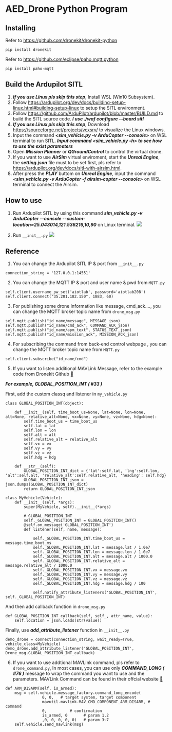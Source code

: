 # AED_Drone Python Program

## Installing
Refer to https://github.com/dronekit/dronekit-python
```
pip install dronekit
```
Refer to https://github.com/eclipse/paho.mqtt.python
```
pip install paho-mqtt
```
## Build the Ardupilot SITL
1. ***If you use Linux pls skip this step***, Install WSL (Win10 Subsystem).
2. Follow https://ardupilot.org/dev/docs/building-setup-linux.html#building-setup-linux to setup the SITL environment.
3. Follow https://github.com/ArduPilot/ardupilot/blob/master/BUILD.md to build the SITL source code. ***I use ./waf configure --board sitl***
4. ***If you use Linux pls skip this step***, Download https://sourceforge.net/projects/vcxsrv/ to visualize the Linux windows.
5. Input the command ***<sim_vehicle.py -v ArduCopter --console>*** on WSL terminal to run SITL. ***Input command <sim_vehicle.py -h> to see how to use the exist parameters***
6. Open ***Mission Planner*** or ***QGroundControl*** to control the virtual drone.
7. If you want to use ***AirSim*** virtual enviroment, start the ***Unreal Engine***, the ***setting.json*** file must to be set first, pls refer to https://ardupilot.org/dev/docs/sitl-with-airsim.html.
8. After press the ***PLAY*** buttom on ***Unreal Engine***, input the command ***<sim_vehicle.py -v ArduCopter -f airsim-copter --console>*** on WSL terminal to connect the Airsim.

## How to use

1. Run Ardupilot SITL by using this command ***sim_vehicle.py -v ArduCopter --console --custom-location=25.043014,121.536216,10,90*** on Linux terminal.
![](https://i.imgur.com/0aSJuM0.jpg)

2. Run ```__init__.py``` 
![](https://i.imgur.com/4tUAzUs.png)

## Reference
1. You can change the Ardupilot SITL IP & port from ```__init__.py```
```python=1
connection_string = '127.0.0.1:14551'
```
2. You can change the MQTT IP & port and user name & pwd from ```MQTT.py```
```python=1
self.client.username_pw_set('aiotlab', password='aiotlab208')
self.client.connect("35.201.182.150", 1883, 60)
```
3. For publishing some drone information like message, cmd_ack...., you can change the MQTT broker topic name from ```drone_msg.py```
```python=1
self.mqtt.publish("id_name/message", MESSAGE_json)
self.mqtt.publish("id_name/cmd_ack", COMMAND_ACK_json)
self.mqtt.publish("id_name/apm_text", STATUS_TEXT_json)
self.mqtt.publish("id_name/mission_ack", MISSION_ACK_json)
```
4. For subscribing the command from back-end control webpage , you can change the MQTT broker topic name from ```MQTT.py```
```python=1
self.client.subscribe("id_name/cmd")
```
5. If you want to listen additional MAVLink Message, refer to the example code from Dronekit Github [:link:][create_attribute] 

***For example, GLOBAL_POSITION_INT ( #33 )*** 

First, add the custom classq and listener in ```my_vehicle.py``` 

[create_attribute]: https://github.com/dronekit/dronekit-python/blob/master/examples/create_attribute/create_attribute.py

```python=1
class GLOBAL_POSITION_INT(object):

    def __init__(self, time_boot_us=None, lat=None, lon=None, alt=None, relative_alt=None, vx=None, vy=None, vz=None, hdg=None):
        self.time_boot_us = time_boot_us
        self.lat = lat
        self.lon = lon
        self.alt = alt
        self.relative_alt = relative_alt
        self.vx = vx
        self.vy = vy
        self.vz = vz        
        self.hdg = hdg
        
    def __str__(self):
        GLOBAL_POSITION_INT_dict = {'lat':self.lat, 'lng':self.lon, 'alt':self.alt, 'relative_alt':self.relative_alt, 'heading': self.hdg}
        GLOBAL_POSITION_INT_json = json.dumps(GLOBAL_POSITION_INT_dict)
        return GLOBAL_POSITION_INT_json

```

```python=1
class MyVehicle(Vehicle):
    def __init__(self, *args):
        super(MyVehicle, self).__init__(*args)

        # GLOBAL_POSITION_INT
        self._GLOBAL_POSITION_INT = GLOBAL_POSITION_INT()
        @self.on_message('GLOBAL_POSITION_INT')
        def listener(self, name, message):

            self._GLOBAL_POSITION_INT.time_boot_us = message.time_boot_ms
            self._GLOBAL_POSITION_INT.lat = message.lat / 1.0e7
            self._GLOBAL_POSITION_INT.lon = message.lon / 1.0e7
            self._GLOBAL_POSITION_INT.alt = message.alt / 1000.0
            self._GLOBAL_POSITION_INT.relative_alt = message.relative_alt / 1000.0
            self._GLOBAL_POSITION_INT.vx = message.vx
            self._GLOBAL_POSITION_INT.vy = message.vy
            self._GLOBAL_POSITION_INT.vz = message.vz
            self._GLOBAL_POSITION_INT.hdg = message.hdg / 100

            self.notify_attribute_listeners('GLOBAL_POSITION_INT', self._GLOBAL_POSITION_INT)

```
And then add callback function in ```drone_msg.py```
```python=1
def GLOBAL_POSITION_INT_callback(self, self_, attr_name, value):
    self.location = json.loads(str(value))
```
Finally, use ***add_attribute_listener*** function in ```__init__.py```
```python=1
demo_drone = connect(connection_string, wait_ready=True, vehicle_class=MyVehicle)
demo_drone.add_attribute_listener('GLOBAL_POSITION_INT', Drone_msg.GLOBAL_POSITION_INT_callback)
```
6. If you want to use addtional MAVLink command, pls refer to ```drone_command.py```, In most cases, you can use only ***COMMAND_LONG ( #76 )*** message to wrap the command you want to use and the parameters. MAVLink Command can be found in their offcial website [:link:][MAV_CMD] 

[MAV_CMD]: https://mavlink.io/en/messages/common.html#mav_commands

```python=1
def ARM_DISARM(self, is_armed):
    msg = self.vehicle.message_factory.command_long_encode(
                0, 0,   # target system, target component
                mavutil.mavlink.MAV_CMD_COMPONENT_ARM_DISARM, # command
                0,          # confirmation
                is_armed, 0       # param 1.2
                ,0, 0, 0, 0, 0)   # param 3~7
    self.vehicle.send_mavlink(msg)
```

